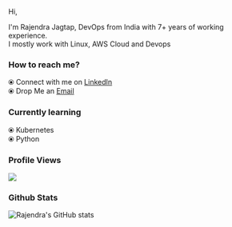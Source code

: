 Hi,

I'm Rajendra Jagtap, DevOps from India with 7+ years of working experience.<br />
I mostly work with Linux, AWS Cloud and Devops


### How to reach me?

⦿ Connect with me on [LinkedIn](https://www.linkedin.com/in/rajendra-jagtap/) <br />
⦿ Drop Me an [Email](raj_jagtap10@rediffmail.com) <br />


### Currently learning

⦿ Kubernetes <br />
⦿ Python <br />


### Profile Views

![](https://komarev.com/ghpvc/?username=rajendra-jagtap&color=brightgreen)


### Github Stats
![Rajendra's GitHub stats](https://github-readme-stats.vercel.app/api?username=rajendra-jagtap&show_icons=true&theme=dark)
